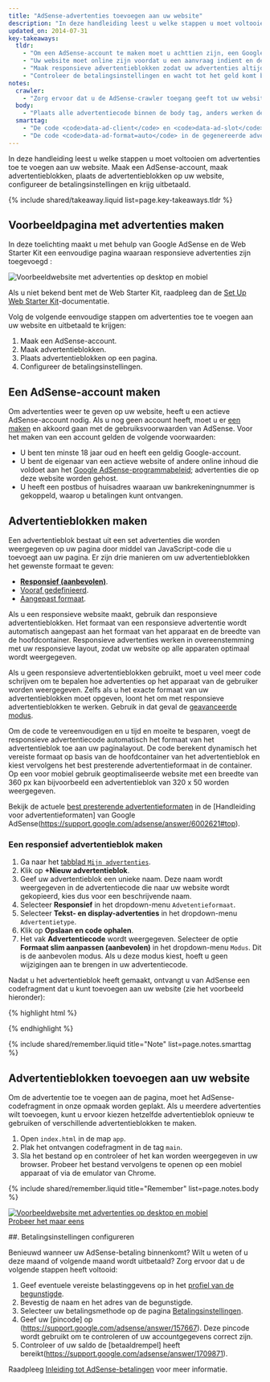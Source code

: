 ```yaml
---
title: "AdSense-advertenties toevoegen aan uw website"
description: "In deze handleiding leest u welke stappen u moet voltooien om advertenties toe te voegen aan uw website. Maak een AdSense-account, maak advertentieblokken, plaats de advertentieblokken op uw website, configureer de betalingsinstellingen en krijg uitbetaald."
updated_on: 2014-07-31
key-takeaways:
  tldr: 
    - "Om een AdSense-account te maken moet u achttien zijn, een Google-account en een adres hebben."
    - "Uw website moet online zijn voordat u een aanvraag indient en de inhoud van de website moet voldoen aan het AdSense-beleid."
    - "Maak responsieve advertentieblokken zodat uw advertenties altijd passen, ongeacht het apparaat waarop de gebruiker de advertenties bekijkt."
    - "Controleer de betalingsinstellingen en wacht tot het geld komt binnenrollen."
notes:
  crawler:
    - "Zorg ervoor dat u de AdSense-crawler toegang geeft tot uw website (zie <a href='https://support.google.com/adsense/answer/10532'>dit Help-onderwerp</a>)."
  body:
    - "Plaats alle advertentiecode binnen de body tag, anders werken de advertenties niet."
  smarttag:
    - "De code <code>data-ad-client</code> en <code>data-ad-slot</code> zijn voor elke advertentie die u genereert uniek."
    - "De code <code>data-ad-format=auto</code> in de gegenereerde advertentiecode zorgt ervoor dat het formaat van het responsieve advertentieblok slim wordt aangepast."
---
```


<p class="intro">
  In deze handleiding leest u welke stappen u moet voltooien om advertenties toe te voegen aan uw website. Maak een AdSense-account, maak advertentieblokken, plaats de advertentieblokken op uw website, configureer de betalingsinstellingen en krijg uitbetaald.
</p>



{% include shared/takeaway.liquid list=page.key-takeaways.tldr %}

## Voorbeeldpagina met advertenties maken

In deze toelichting maakt u met behulp van Google AdSense en de Web Starter Kit een eenvoudige pagina waaraan responsieve advertenties zijn toegevoegd :

<img src="images/ad-ss-600.png" sizes="100vw" 
  srcset="images/ad-ss-1200.png 1200w, 
          images/ad-ss-900.png 900w,
          images/ad-ss-600.png 600w, 
          images/ad-ss-300.png 300w" 
  alt="Voorbeeldwebsite met advertenties op desktop en mobiel">

Als u niet bekend bent met de Web Starter Kit, raadpleeg dan de [Set Up Web Starter Kit]({{site.fundamentals}}/tools/setup/setup_kit.html)-documentatie.

Volg de volgende eenvoudige stappen om advertenties toe te voegen aan uw website en uitbetaald te krijgen:

1. Maak een AdSense-account.
2. Maak advertentieblokken.
3. Plaats advertentieblokken op een pagina.
4. Configureer de betalingsinstellingen.

## Een AdSense-account maken
Om advertenties weer te geven op uw website, heeft u een actieve AdSense-account nodig. Als u nog geen account heeft, moet u er [een maken](https://www.google.com/adsense/) en akkoord gaan met de gebruiksvoorwaarden van AdSense. Voor het maken van een account gelden de volgende voorwaarden:

* U bent ten minste 18 jaar oud en heeft een geldig Google-account.
* U bent de eigenaar van een actieve website of andere online inhoud die voldoet aan het
[Google AdSense-programmabeleid](https://support.google.com/adsense/answer/48182); advertenties die op deze website worden gehost.
* U heeft een postbus of huisadres waaraan uw bankrekeningnummer is gekoppeld, waarop u betalingen kunt ontvangen.

## Advertentieblokken maken

Een advertentieblok bestaat uit een set advertenties die worden weergegeven op uw pagina door middel van JavaScript-code die u toevoegt aan uw pagina. Er zijn drie manieren om uw advertentieblokken het gewenste formaat te geven:

* **[Responsief (aanbevolen)](https://support.google.com/adsense/answer/3213689)**. 
* [Vooraf gedefinieerd](https://support.google.com/adsense/answer/6002621).
* [Aangepast formaat](https://support.google.com/adsense/answer/3289364).

Als u een responsieve website maakt, gebruik dan responsieve advertentieblokken.
Het formaat van een responsieve advertentie wordt automatisch aangepast aan het formaat van het apparaat en de breedte van de hoofdcontainer.
Responsieve advertenties werken in overeenstemming met uw responsieve layout, zodat uw website op alle apparaten optimaal wordt weergegeven.

Als u geen responsieve advertentieblokken gebruikt, moet u veel meer code schrijven om te bepalen hoe advertenties op het apparaat van de gebruiker worden weergegeven. Zelfs als u het exacte formaat van uw advertentieblokken moet opgeven, loont het om met responsieve advertentieblokken te werken. Gebruik in dat geval de [geavanceerde modus]({{site.fundamentals}}/monetization/ads/customize-ads.html#what-if-responsive-sizing-isnt-enough).

Om de code te vereenvoudigen en u tijd en moeite te besparen, voegt de responsieve advertentiecode automatisch het formaat van het advertentieblok toe aan uw paginalayout. 
De code berekent dynamisch het vereiste formaat op basis van de hoofdcontainer van het advertentieblok en kiest vervolgens het best presterende advertentieformaat in de container.
Op een voor mobiel gebruik geoptimaliseerde website met een breedte van 360 px kan bijvoorbeeld een advertentieblok van 320 x 50 worden weergegeven.

Bekijk de actuele [best presterende advertentieformaten](https://support.google.com/adsense/answer/6002621#top) in de [Handleiding voor advertentieformaten] van Google AdSense(https://support.google.com/adsense/answer/6002621#top).

### Een responsief advertentieblok maken

1. Ga naar het [tabblad `Mijn advertenties`](https://www.google.com/adsense/app#myads-springboard).
2. Klik op <strong>+Nieuw advertentieblok</strong>.
3. Geef uw advertentieblok een unieke naam. Deze naam wordt weergegeven in de advertentiecode die naar uw website wordt gekopieerd, kies dus voor een beschrijvende naam.
4. Selecteer <strong>Responsief</strong> in het dropdown-menu `Advetentieformaat`.
5. Selecteer <strong>Tekst- en display-advertenties</strong> in het dropdown-menu `Advertentietype`.
6. Klik op <strong>Opslaan en code ophalen</strong>.
7. Het vak <strong>Advertentiecode</strong> wordt weergegeven. Selecteer de optie <strong>Formaat slim aanpassen (aanbevolen)</strong> in het dropdown-menu `Modus`. 
Dit is de aanbevolen modus. Als u deze modus kiest, hoeft u geen wijzigingen aan te brengen in uw advertentiecode.

Nadat u het advertentieblok heeft gemaakt, ontvangt u van AdSense een codefragment dat u kunt toevoegen aan uw website (zie het voorbeeld hieronder):

{% highlight html %}
<script async src="//pagead2.googlesyndication.com/pagead/js/adsbygoogle.js"></script>
<!-- Top ad in web starter kit sample -->
<ins class="adsbygoogle"
  style="display:block"
  data-ad-client="XX-XXX-XXXXXXXXXXXXXXXX"
  data-ad-slot="XXXXXXXXXX"
  data-ad-format="auto"></ins>
<script>
  (adsbygoogle = window.adsbygoogle || []).push({});
</script>
{% endhighlight %}

{% include shared/remember.liquid title="Note" list=page.notes.smarttag %}

## Advertentieblokken toevoegen aan uw website

Om de advertentie toe te voegen aan de pagina, moet het AdSense-codefragment in onze opmaak worden geplakt. Als u meerdere advertenties wilt toevoegen, kunt u ervoor kiezen hetzelfde advertentieblok opnieuw te gebruiken of verschillende advertentieblokken te maken.

1. Open `index.html` in de map `app`.
2. Plak het ontvangen codefragment in de tag `main`.
3. Sla het bestand op en controleer of het kan worden weergegeven in uw browser. Probeer het bestand vervolgens te openen op een mobiel apparaat of via de emulator van Chrome.

{% include shared/remember.liquid title="Remember" list=page.notes.body %}

<div>
  <a href="/web/fundamentals/resources/samples/monetization/ads/">
    <img src="images/ad-ss-600.png" sizes="100vw" 
      srcset="images/ad-ss-1200.png 1200w, 
              images/ad-ss-900.png 900w,
              images/ad-ss-600.png 600w, 
              images/ad-ss-300.png 300w" 
      alt="Voorbeeldwebsite met advertenties op desktop en mobiel">
    <br>
  Probeer het maar eens
  </a>
</div>

##. Betalingsinstellingen configureren

Benieuwd wanneer uw AdSense-betaling binnenkomt? Wilt u weten of u deze maand of volgende maand wordt uitbetaald? Zorg ervoor dat u de volgende stappen heeft voltooid:

1. Geef eventuele vereiste belastinggevens op in het [profiel van de begunstigde](https://www.google.com/adsense/app#payments3/h=BILLING_PROFILE). 
2. Bevestig de naam en het adres van de begunstigde.
3. Selecteer uw betalingsmethode op de pagina [Betalingsinstellingen](https://www.google.com/adsense/app#payments3/h=ACCOUNT_SETTINGS).
4. Geef uw [pincode] op (https://support.google.com/adsense/answer/157667). Deze pincode wordt gebruikt om te controleren of uw accountgegevens correct zijn.
5. Controleer of uw saldo de [betaaldrempel] heeft bereikt(https://support.google.com/adsense/answer/1709871). 

Raadpleeg [Inleiding tot AdSense-betalingen](https://support.google.com/adsense/answer/1709858) voor meer informatie.


